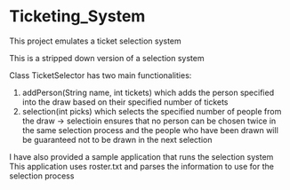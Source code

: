 # Ticketing_System
This project emulates a ticket selection system

This is a stripped down version of a selection system

Class TicketSelector has two main functionalities:
1. addPerson(String name, int tickets) which adds the person specified into the draw based on their specified number of tickets
2. selection(int picks) which selects the specified number of people from the draw -> selectioin ensures that no person can be chosen twice in the same selection process and the people who have been drawn will be guaranteed not to be drawn in the next selection

I have also provided a sample application that runs the selection system
This application uses roster.txt and parses the information to use for the selection process
